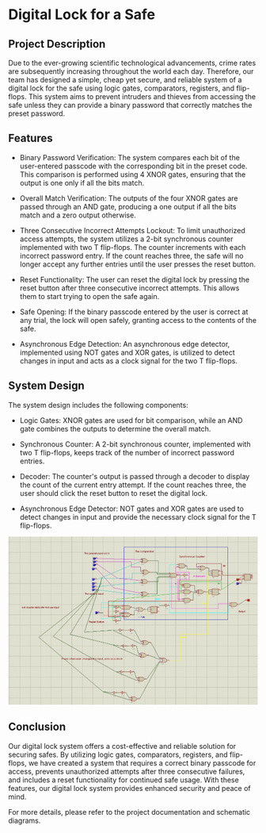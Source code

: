 # Digital Lock for a Safe

## Project Description

Due to the ever-growing scientific technological advancements, crime rates are subsequently increasing throughout the world each day. Therefore, our team has designed a simple, cheap yet secure, and reliable system of a digital lock for the safe using logic gates, comparators, registers, and flip-flops. This system aims to prevent intruders and thieves from accessing the safe unless they can provide a binary password that correctly matches the preset password.

## Features

- Binary Password Verification: The system compares each bit of the user-entered passcode with the corresponding bit in the preset code. This comparison is performed using 4 XNOR gates, ensuring that the output is one only if all the bits match.

- Overall Match Verification: The outputs of the four XNOR gates are passed through an AND gate, producing a one output if all the bits match and a zero output otherwise.

- Three Consecutive Incorrect Attempts Lockout: To limit unauthorized access attempts, the system utilizes a 2-bit synchronous counter implemented with two T flip-flops. The counter increments with each incorrect password entry. If the count reaches three, the safe will no longer accept any further entries until the user presses the reset button.

- Reset Functionality: The user can reset the digital lock by pressing the reset button after three consecutive incorrect attempts. This allows them to start trying to open the safe again.

- Safe Opening: If the binary passcode entered by the user is correct at any trial, the lock will open safely, granting access to the contents of the safe.

- Asynchronous Edge Detection: An asynchronous edge detector, implemented using NOT gates and XOR gates, is utilized to detect changes in input and acts as a clock signal for the two T flip-flops.

## System Design

The system design includes the following components:

- Logic Gates: XNOR gates are used for bit comparison, while an AND gate combines the outputs to determine the overall match.

- Synchronous Counter: A 2-bit synchronous counter, implemented with two T flip-flops, keeps track of the number of incorrect password entries.

- Decoder: The counter's output is passed through a decoder to display the count of the current entry attempt. If the count reaches three, the user should click the reset button to reset the digital lock.

- Asynchronous Edge Detector: NOT gates and XOR gates are used to detect changes in input and provide the necessary clock signal for the T flip-flops.

![All_logic_design](All_logic_design.PNG) 

## Conclusion

Our digital lock system offers a cost-effective and reliable solution for securing safes. By utilizing logic gates, comparators, registers, and flip-flops, we have created a system that requires a correct binary passcode for access, prevents unauthorized attempts after three consecutive failures, and includes a reset functionality for continued safe usage. With these features, our digital lock system provides enhanced security and peace of mind.

For more details, please refer to the project documentation and schematic diagrams.

